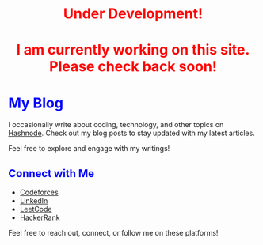
<html lang="en">
<head>
  <meta charset="UTF-8">
  <meta name="viewport" content="width=device-width, initial-scale=1.0">
  <title>Under Development</title>
</head>
<body>
  <h1 style="text-align: center;color: red;">Under Development!</h1>
  <h1 style="text-align: center;color: red;">I am currently working on this site. Please check back soon!</h1>
  
<html lang="en">
<head>
  <meta charset="UTF-8">
  <meta name="viewport" content="width=device-width, initial-scale=1.0">
  <title>Tanvir's Blog and Connect</title>
</head>
<body>
  <h1 style="color:blue;"> My Blog</h1>
  <p>I occasionally write about coding, technology, and other topics on <a href="https://tanviruman.hashnode.dev/">Hashnode</a>. Check out my blog posts to stay updated with my latest articles.</p>
  <p>Feel free to explore and engage with my writings!</p>

  <h2 style="color:blue;">Connect with Me</h2>
  <ul>
    <li><a href="https://codeforces.com/profile/tanviruman">Codeforces</a></li>
    <li><a href="https://www.linkedin.com/in/tanvirumaan">LinkedIn</a></li>
    <li><a href="https://leetcode.com/tanviruman">LeetCode</a></li>
    <li><a href="https://www.hackerrank.com/tttttttt">HackerRank</a></li>
  </ul>

  <p>Feel free to reach out, connect, or follow me on these platforms!</p>
</body>
</html>

</body>
</html>
